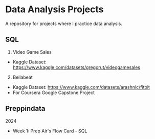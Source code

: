 # Data Analysis Projects
A repository for projects where I practice data analysis.

## SQL
1. Video Game Sales 
- Kaggle Dataset: https://www.kaggle.com/datasets/gregorut/videogamesales
2. Bellabeat
- Kaggle Dataset: https://www.kaggle.com/datasets/arashnic/fitbit
- For Coursera Google Capstone Project

## Preppindata
2024
- Week 1: Prep Air's Flow Card - SQL
